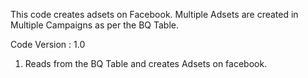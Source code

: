 This code creates adsets on Facebook. Multiple Adsets are created in Multiple Campaigns as per the BQ Table.

Code Version : 1.0

1. Reads from the BQ Table and creates Adsets on facebook.